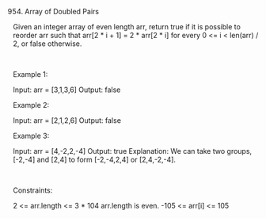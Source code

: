 954. Array of Doubled Pairs

Given an integer array of even length arr, return true if it is possible to reorder arr such that arr[2 * i + 1] = 2 * arr[2 * i] for every 0 <= i < len(arr) / 2, or false otherwise.

 

Example 1:

Input: arr = [3,1,3,6]
Output: false


Example 2:

Input: arr = [2,1,2,6]
Output: false


Example 3:

Input: arr = [4,-2,2,-4]
Output: true
Explanation: We can take two groups, [-2,-4] and [2,4] to form [-2,-4,2,4] or [2,4,-2,-4].


 

Constraints:

2 <= arr.length <= 3 * 104
arr.length is even.
-105 <= arr[i] <= 105